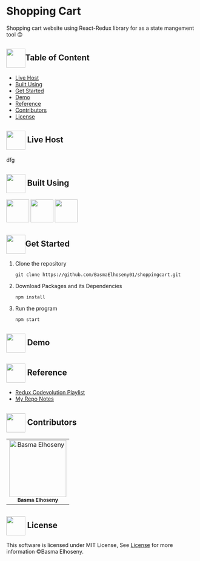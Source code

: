 # Shopping Cart
Shopping cart website using React-Redux library for as a state mangement tool 😊

## <img  align= center width=50px src="https://media4.giphy.com/media/QWRbnbKwghRE0GbAQx/giphy.gif?cid=6c09b952e94104243102e0e29bf1cd0d358227a4f0eadc38&rid=giphy.gif&ct=s">Table of Content


- <a href ="#Live">Live Host</a>
- <a href ="#Built">Built Using</a>
- <a href ="#start">Get Started</a>
- <a href ="#Demo">Demo</a>
- <a href ="#Reference">Reference</a>
- <a href ="#Contributors">Contributors</a>
- <a href ="#License">License</a>

## <img  align= center width=50px src="https://user-images.githubusercontent.com/72309546/217659299-c2b28c5f-e59b-47e6-bce3-0413546e1c7d.png"> Live Host<a id="Live"></a>
dfg

## <img  align= center width=50px src="https://thumbs.gfycat.com/ForkedTiredAmphibian-max-1mb.gif"> Built Using<a id="Built"></a>
<div>
<img height="60" src="https://media4.giphy.com/media/hUL5gdlvDgtRbOElZS/giphy.gif?cid=6c09b9520bff8929f81f38f3e937d4f653f4894942e8a5ad&rid=giphy.gif&ct=s" />
<img height="60" src="https://mui.com/static/logo.png" />
<img height="60" src="https://redux.js.org/img/redux-logo-landscape.png"/>
</div>

## <img  align= center width=50px height=50px src="https://cdn.pixabay.com/animation/2022/07/31/06/27/06-27-17-124_512.gif">Get Started <a id = "start"></a>

<ol>
<li>Clone the repository

<br>

```
git clone https://github.com/BasmaElhoseny01/shoppingcart.git
```

</li>
<li>Download Packages and its Dependencies

<br>

```
npm install
```

</li>
<li>Run the program

<br>

```
npm start
```

</li>
</ol>

## <img  align= center width=50px src="https://www.armediastudio.com/sites/default/files/cinegraph-hdr.gif"> Demo<a id="Demo"></a>

## <img  align= center width=50px src="https://i.pinimg.com/originals/b4/13/34/b41334a036d6796c281a6e5cbb36e4b5.gif"> Reference<a id="Reference"></a>
- <a href="https://www.youtube.com/watch?v=9boMnm5X9ak">Redux Codevolution Playlist</a>
- <a href="https://github.com/BasmaElhoseny01/Redux">My Repo Notes</a>


## <img  align= center width=50px height=50px src="https://digitalbeauty.com/wp-content/uploads/2019/03/GIF_DB_Computer.gif"> Contributors <a id = "Contributors"></a>

<table>
  <tr>
    <td align="center">
    <a href="https://github.com/BasmaElhoseny01" target="_black">
    <img src="https://avatars.githubusercontent.com/u/72309546?v=4" width="150px;" alt="Basma Elhoseny"/>
    <br />
    <sub><b>Basma Elhoseny</b></sub></a>
    </td>
  </tr>
</table>


## <img  align= center width=50px height=50px src="https://moein.video/wp-content/uploads/2022/05/license-GIF-Certificate-Royalty-Free-Animated-Icon-350px-after-effects-project.gif"> License <a id = "License"></a>
This software is licensed under MIT License, See [License](https://github.com/BasmaElhoseny01/shoppingcart/blob/master/LICENSE) for more information ©Basma Elhoseny.
